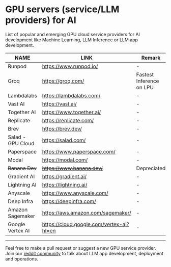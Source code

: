 # GPU servers (service/LLM providers) for AI
List of popular and emerging GPU cloud service providers for AI development like Machine Learning, LLM Inference or LLM app development. 

| NAME | LINK | Remark |
| ------ | ------ | ------ |
| Runpod | https://www.runpod.io/ | - |
| Groq | https://groq.com/ | Fastest Inference on LPU |
| Lambdalabs | https://lambdalabs.com/ | - |
| Vast AI | https://vast.ai/ | - |
| Together AI | https://www.together.ai/ | - |
| Replicate | https://replicate.com/ | - |
| Brev | https://brev.dev/ | - |
| Salad - GPU Cloud | https://salad.com/ | - |
| Paperspace | https://www.paperspace.com/ | - |
| Modal | https://modal.com/ | - |
| ~~Banana Dev~~ | ~~https://www.banana.dev/~~ | Depreciated |
| Gradient AI| https://gradient.ai/ | - |
| Lightning AI | https://lightning.ai/ | - |
| Anyscale | https://www.anyscale.com/ | - |
| Deep Infra | https://deepinfra.com/ | - |
| Amazon Sagemaker | https://aws.amazon.com/sagemaker/ | - |
| Google Vertex AI | https://cloud.google.com/vertex-ai?hl=en | - |

---

Feel free to make a pull request or suggest a new GPU service provider. Join our [reddit community](https://www.reddit.com/r/TheLLMStack/) to talk about LLM app development, deployment and operations. 
